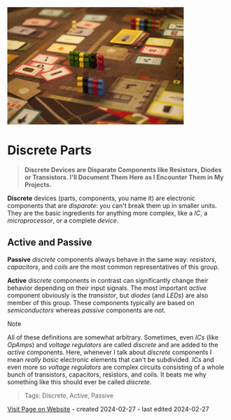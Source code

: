 <img src="/assets/images/token.jpg" width="80%" height="80%" />
 
# Discrete Parts

> **Discrete Devices are Disparate Components like Resistors, Diodes or Transistors. I'll Document Them Here as I Encounter Them in My Projects.**

**Discrete** devices (parts, components, you name it) are electronic components that are *disparate*: you can't break them up in smaller units. They are the basic ingredients for anything more complex, like a *IC*, a *microprocessor*, or a complete *device*.

## Active and Passive

**Passive** *discrete* components always behave in the same way: *resistors*, *capacitors*, and *coils* are the most common representatives of this group.

**Active** *discrete* components in contrast can significantly change their behavior depending on their input signals. The most important *active* component obviously is the *transistor*, but *diodes* (and *LEDs*) are also member of this group. These components typically are based on *semiconductors* whereas *passive* components are not.

> [!NOTE]
> All of these definitions are somewhat arbitrary. Sometimes, even *ICs* (like *OpAmps*) and *voltage regulators* are called *discrete* and are added to the *active* components. Here, whenever I talk about *discrete* components I mean *really basic* electronic elements that can't be subdivided. *ICs* and even more so *voltage regulators* are complex circuits consisting of a whole bunch of transistors, capacitors, resistors, and coils. It beats me why something like this should ever be called *discrete*.

> Tags: Discrete, Active, Passive

[Visit Page on Website](https://done.land/fundamentals/discrete?541460020426240854) - created 2024-02-27 - last edited 2024-02-27
